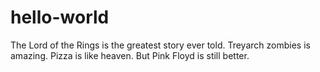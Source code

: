 # hello-world

The Lord of the Rings is the greatest story ever told.
Treyarch zombies is amazing.
Pizza is like heaven.
But Pink Floyd is still better.
